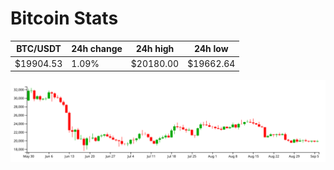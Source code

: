 # Bitcoin Stats

BTC/USDT|24h change|24h high|24h low|
|---|---|---|---|
|$19904.53|1.09%|$20180.00|$19662.64|

<img src="./chart.svg">

